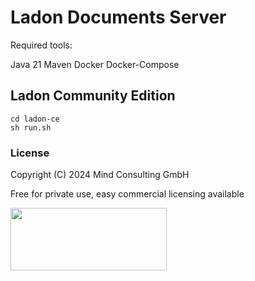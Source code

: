 # Ladon Documents Server
Required tools:

Java 21
Maven
Docker
Docker-Compose

## Ladon Community Edition

```shell
cd ladon-ce
sh run.sh
```

### License
Copyright (C) 2024 Mind Consulting GmbH

Free for private use, easy commercial licensing available

<a href="https://ladon.org/"><img src="https://ladon.org/img/logo_no_bg.png"  height="100" width="250" ></a>

